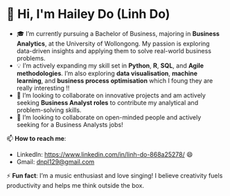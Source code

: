 # 👋 Hi, I'm Hailey Do (Linh Do)
- 🎓 I’m currently pursuing a Bachelor of Business, majoring in **Business Analytics**, at the University of Wollongong. My passion is exploring data-driven insights and applying them to solve real-world business problems.
- 💡 I’m actively expanding my skill set in **Python**, **R**, **SQL**, and **Agile methodologies**. I’m also exploring **data visualisation**, **machine learning**, and **business process optimisation** which I foung they are really interesting !!
- 🌱 I’m looking to collaborate on innovative projects and am actively seeking **Business Analyst roles** to contribute my analytical and problem-solving skills.
- 💞️ I’m looking to collaborate on open-minded people and actively seeking for a Business Analysts jobs!

📫 **How to reach me**: 
- LinkedIn: https://www.linkedin.com/in/linh-do-868a25278/ 😄
- Gmail: dnpl129@gmail.com

⚡ **Fun fact**: I’m a music enthusiast and love singing! I believe creativity fuels productivity and helps me think outside the box.

<!---
hailey129/hailey129 is a ✨ special ✨ repository because its `README.md` (this file) appears on your GitHub profile.
You can click the Preview link to take a look at your changes.
--->
